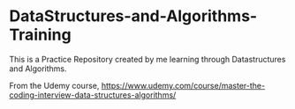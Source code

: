 # DataStructures-and-Algorithms-Training

This is a Practice Repository created by me learning through Datastructures and Algorithms.

From the Udemy course, https://www.udemy.com/course/master-the-coding-interview-data-structures-algorithms/
